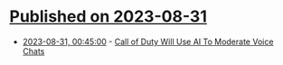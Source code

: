 # [Published on 2023-08-31](index.md)

* [2023-08-31, 00:45:00](https://games.slashdot.org/story/23/08/30/2122229/call-of-duty-will-use-ai-to-moderate-voice-chats?utm_source=rss1.0mainlinkanon&utm_medium=feed) - [Call of Duty Will Use AI To Moderate Voice Chats](https://games.slashdot.org/story/23/08/30/2122229/call-of-duty-will-use-ai-to-moderate-voice-chats?utm_source=rss1.0mainlinkanon&utm_medium=feed)
